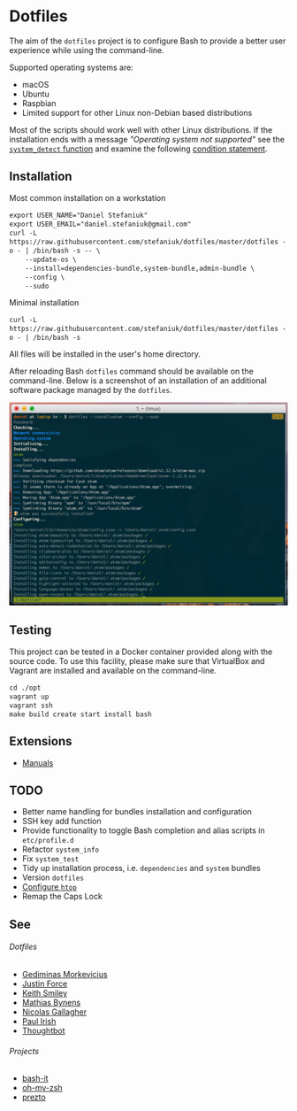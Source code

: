 Dotfiles
========

The aim of the `dotfiles` project is to configure Bash to provide a better user experience while using the command-line.

Supported operating systems are:

* macOS
* Ubuntu
* Raspbian
* Limited support for other Linux non-Debian based distributions

Most of the scripts should work well with other Linux distributions. If the installation ends with a message _"Operating system not supported"_ see the [`system_detect` function](https://github.com/stefaniuk/dotfiles/blob/master/.bash_system#L3) and examine the following [condition statement](https://github.com/stefaniuk/dotfiles/blob/master/dotfiles#L188-L191).

Installation
------------

Most common installation on a workstation

    export USER_NAME="Daniel Stefaniuk"
    export USER_EMAIL="daniel.stefaniuk@gmail.com"
    curl -L https://raw.githubusercontent.com/stefaniuk/dotfiles/master/dotfiles -o - | /bin/bash -s -- \
        --update-os \
        --install=dependencies-bundle,system-bundle,admin-bundle \
        --config \
        --sudo

Minimal installation

    curl -L https://raw.githubusercontent.com/stefaniuk/dotfiles/master/dotfiles -o - | /bin/bash -s

All files will be installed in the user's home directory.

After reloading Bash `dotfiles` command should be available on the command-line. Below is a screenshot of an installation of an additional software package managed by the `dotfiles`.

![dotfiles](lib/resources/dotfiles/dotfiles.png)

Testing
-------

This project can be tested in a Docker container provided along with the source code. To use this facility, please make sure that VirtualBox and Vagrant are installed and available on the command-line.

    cd ./opt
    vagrant up
    vagrant ssh
    make build create start install bash

Extensions
----------

* [Manuals](https://github.com/stefaniuk/dotfiles-man)

TODO
----

* Better name handling for bundles installation and configuration
* SSH key add function
* Provide functionality to toggle Bash completion and alias scripts in `etc/profile.d`
* Refactor `system_info`
* Fix `system_test`
* Tidy up installation process, i.e. `dependencies` and `system` bundles
* Version `dotfiles`
* [Configure `htop`](http://www.thegeekstuff.com/2011/09/linux-htop-examples)
* Remap the Caps Lock

See
---

###### Dotfiles

* [Gediminas Morkevicius](https://github.com/l3pp4rd/dotfiles)
* [Justin Force](https://github.com/justinforce/dotfiles)
* [Keith Smiley](https://github.com/keith/dotfiles)
* [Mathias Bynens](https://github.com/mathiasbynens/dotfiles)
* [Nicolas Gallagher](https://github.com/necolas/dotfiles)
* [Paul Irish](https://github.com/paulirish/dotfiles)
* [Thoughtbot](https://github.com/thoughtbot/dotfiles)

###### Projects

* [bash-it](https://github.com/revans/bash-it)
* [oh-my-zsh](https://github.com/robbyrussell/oh-my-zsh)
* [prezto](https://github.com/sorin-ionescu/prezto)
